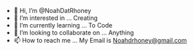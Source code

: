 - 👋 Hi, I’m @NoahDatRhoney
- 👀 I’m interested in ... Creating 
- 🌱 I’m currently learning ... To Code
- 💞️ I’m looking to collaborate on ... Anything
- 📫 How to reach me ... My Email is Noahdrhoney@gmail.com

<!---
NoahDatRhoney/NoahDatRhoney is a ✨ special ✨ repository because its `README.md` (this file) appears on your GitHub profile.
You can click the Preview link to take a look at your changes.
--->
